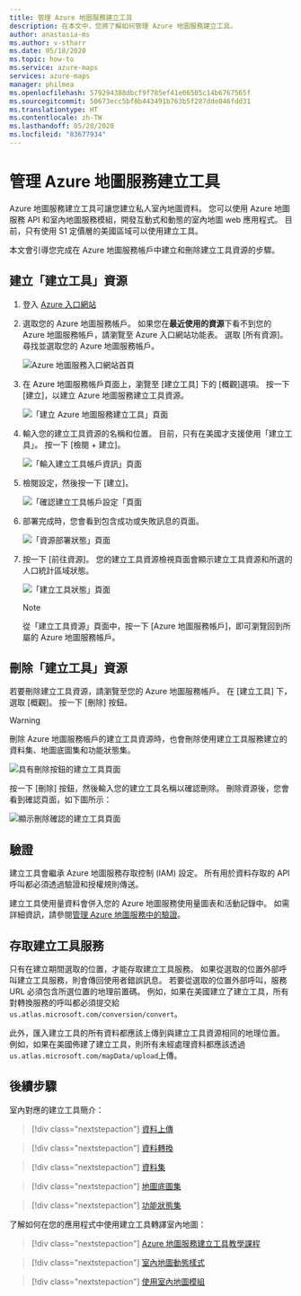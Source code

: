 ```yaml
---
title: 管理 Azure 地圖服務建立工具
description: 在本文中，您將了解如何管理 Azure 地圖服務建立工具。
author: anastasia-ms
ms.author: v-stharr
ms.date: 05/18/2020
ms.topic: how-to
ms.service: azure-maps
services: azure-maps
manager: philmea
ms.openlocfilehash: 579294388dbcf9f785ef41e06505c14b6767565f
ms.sourcegitcommit: 50673ecc5bf8b443491b763b5f287dde046fdd31
ms.translationtype: HT
ms.contentlocale: zh-TW
ms.lasthandoff: 05/20/2020
ms.locfileid: "83677934"
---
```

# <a name="manage-azure-maps-creator"></a>管理 Azure 地圖服務建立工具

Azure 地圖服務建立工具可讓您建立私人室內地圖資料。 您可以使用 Azure 地圖服務 API 和室內地圖服務模組，開發互動式和動態的室內地圖 web 應用程式。 目前，只有使用 S1 定價層的美國區域可以使用建立工具。

本文會引導您完成在 Azure 地圖服務帳戶中建立和刪除建立工具資源的步驟。

## <a name="create-creator-resource"></a>建立「建立工具」資源

1. 登入 [Azure 入口網站](https://portal.azure.com)

2. 選取您的 Azure 地圖服務帳戶。 如果您在**最近使用的資源**下看不到您的 Azure 地圖服務帳戶，請瀏覽至 Azure 入口網站功能表。 選取 [所有資源]。 尋找並選取您的 Azure 地圖服務帳戶。

    ![Azure 地圖服務入口網站首頁](./media/how-to-manage-creator/select-maps-account.png)

3. 在 Azure 地圖服務帳戶頁面上，瀏覽至 [建立工具] 下的 [概觀]選項。 按一下 [建立]，以建立 Azure 地圖服務建立工具資源。

    ![「建立 Azure 地圖服務建立工具」頁面](./media/how-to-manage-creator/creator-blade-settings.png)

4. 輸入您的建立工具資源的名稱和位置。 目前，只有在美國才支援使用「建立工具」。 按一下 [檢閱 + 建立]。

   ![「輸入建立工具帳戶資訊」頁面](./media/how-to-manage-creator/creator-creation-dialog.png)

5. 檢閱設定，然後按一下 [建立]。

    ![「確認建立工具帳戶設定「頁面](./media/how-to-manage-creator/creator-create-dialog.png)

6. 部署完成時，您會看到包含成功或失敗訊息的頁面。

   ![「資源部署狀態」頁面](./media/how-to-manage-creator/creator-resource-created.png)

7. 按一下 [前往資源]。 您的建立工具資源檢視頁面會顯示建立工具資源和所選的人口統計區域狀態。

    ![「建立工具狀態」頁面](./media/how-to-manage-creator/creator-resource-view.png)

   >[!NOTE]
   >從「建立工具資源」頁面中，按一下 [Azure 地圖服務帳戶]，即可瀏覽回到所屬的 Azure 地圖服務帳戶。

## <a name="delete-creator-resource"></a>刪除「建立工具」資源

若要刪除建立工具資源，請瀏覽至您的 Azure 地圖服務帳戶。 在 [建立工具] 下，選取 [概觀]。 按一下 [刪除]  按鈕。

>[!WARNING]
>刪除 Azure 地圖服務帳戶的建立工具資源時，也會刪除使用建立工具服務建立的資料集、地圖底圖集和功能狀態集。

![具有刪除按鈕的建立工具頁面](./media/how-to-manage-creator/creator-delete.png)

按一下 [刪除] 按鈕，然後輸入您的建立工具名稱以確認刪除。 刪除資源後，您會看到確認頁面，如下圖所示：

![顯示刪除確認的建立工具頁面](./media/how-to-manage-creator/creator-confirmdelete.png)

## <a name="authentication"></a>驗證

建立工具會繼承 Azure 地圖服務存取控制 (IAM) 設定。 所有用於資料存取的 API 呼叫都必須透過驗證和授權規則傳送。

建立工具使用量資料會併入您的 Azure 地圖服務使用量圖表和活動記錄中。  如需詳細資訊，請參閱[管理 Azure 地圖服務中的驗證](https://docs.microsoft.com/azure/azure-maps/how-to-manage-authentication)。

## <a name="access-to-creator-services"></a>存取建立工具服務

只有在建立期間選取的位置，才能存取建立工具服務。 如果從選取的位置外部呼叫建立工具服務，則會傳回使用者錯誤訊息。 若要從選取的位置外部呼叫，服務 URL 必須包含所選位置的地理前置碼。 例如，如果在美國建立了建立工具，所有對轉換服務的呼叫都必須提交給 `us.atlas.microsoft.com/conversion/convert`。

此外，匯入建立工具的所有資料都應該上傳到與建立工具資源相同的地理位置。 例如，如果在美國佈建了建立工具，則所有未經處理資料都應該透過 `us.atlas.microsoft.com/mapData/upload`上傳。

## <a name="next-steps"></a>後續步驟

室內對應的建立工具簡介：

> [!div class="nextstepaction"]
> [資料上傳](creator-indoor-maps.md#upload-a-drawing-package)

> [!div class="nextstepaction"]
> [資料轉換](creator-indoor-maps.md#convert-a-drawing-package)

> [!div class="nextstepaction"]
> [資料集](creator-indoor-maps.md#datasets)

> [!div class="nextstepaction"]
> [地圖底圖集](creator-indoor-maps.md#tilesets)

> [!div class="nextstepaction"]
> [功能狀態集](creator-indoor-maps.md#feature-statesets)

了解如何在您的應用程式中使用建立工具轉譯室內地圖：

> [!div class="nextstepaction"]
> [Azure 地圖服務建立工具教學課程](tutorial-creator-indoor-maps.md)

> [!div class="nextstepaction"]
> [室內地圖動態樣式](indoor-map-dynamic-styling.md)

> [!div class="nextstepaction"]
> [使用室內地圖模組](how-to-use-indoor-module.md)